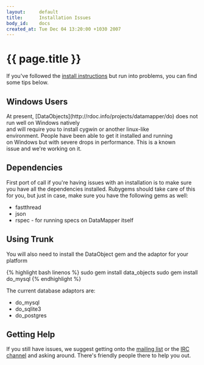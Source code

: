 ```yaml
---
layout:     default
title:      Installation Issues
body_id:    docs
created_at: Tue Dec 04 13:20:00 +1030 2007
---
```


{{ page.title }}
================

If you've followed the [install instructions](/getting-started.html) but run into
problems, you can find some tips below.

<h2 class="newRelease">Windows Users</h2>

<p class="newRelease" markdown="true">At present, [DataObjects](http://rdoc.info/projects/datamapper/do)
does not run well on Windows natively <br>and will require you to install cygwin
or another linux-like <br>environment. People have been able to get it installed
and running <br>on Windows but with severe drops in performance. This is a known
<br>issue and we're working on it.</p>

Dependencies
------------

First port of call if you're having issues with an installation is to make sure
you have all the dependencies installed. Rubygems should take care of this for
you, but just in case, make sure you have the following gems as well:

* fastthread
* json
* rspec - for running specs on DataMapper itself

Using Trunk
-----------

You will also need to install the DataObject gem and the adaptor for your
platform

{% highlight bash linenos %}
sudo gem install data_objects
sudo gem install do_mysql
{% endhighlight %}

The current database adaptors are:

* do_mysql
* do_sqlite3
* do_postgres

Getting Help
------------

If you still have issues, we suggest getting onto the [mailing list](http://groups.google.com/group/datamapper)
or the [IRC channel](irc://irc.freenode.net/#datamapper) and asking around. There's friendly
people there to help you out.
